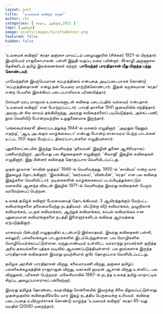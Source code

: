 ```yaml
---
layout: post
title:  "உவமைக் கவிஞர் சுரதா"
author: cts
categories: [ சுரதா, அறிஞர்,2021 ]
tags: [அறிஞர்]
image: assets/images/SurathaBanner.png
featured: false
hidden: false
---
```


‘உவமைக் கவிஞர்’ சுரதா தஞ்சை மாவட்டம் பழையனூரில் (சிக்கல்) 1921-ல் பிறந்தார். இயற்பெயர் ராஜகோபாலன். பள்ளி இறுதி வகுப்பு வரை பயின்றார். சீர்காழி அருணாசல தேசிகரிடம் தமிழ் இலக்கணங்கள் கற்றார். **பாவேந்தர் பாரதிதாசன் மீது மிகுந்த பற்று கொண்டவர்**.

பாவேந்தரின் இயற்பெயரான சுப்புரத்தினம் என்பதை அடிப்படையாகக் கொண்டு ‘சுப்புரத்தினதாசன்’ என்று தன் பெயரை மாற்றிக்கொண்டார். இதன் சுருக்கமான ‘சுரதா’ என்ற பெயரில் இலக்கியப் படைப்பாளியாக பரிணமித்தார்.

செய்யுள் மரபு மாறாமல் உவமைகளுடன் கவிதை படைப்பதில் வல்லவர் என்பதால் ‘உவமைக் கவிஞர்’ என போற்றப்பட்டார். பாரதி தாசனை 1941 ஜனவரியில் சந்தித்தார். அவருடன் சில காலம் தங்கியிருந்து, அவரது கவிதைகளைப் படியெடுத்தல், அச்சுப் பணி, நூல் வெளியீடு போன்றவற்றில் உறுதுணையாக இருந்தார்.

‘மங்கையர்க்கரசி’ திரைப்படத்துக்கு 1944-ல் வசனம் எழுதினார். ‘அமுதும் தேனும் எதற்கு’, ‘ஆடி அடங்கும் வாழ்க்கையடா’ என்பது போன்ற சாகாவரம் பெற்ற பாடல்கள் உட்பட 100-க்கும் மேற்பட்ட திரைப்பாடல்களை எழுதியுள்ளார்.

புதுக்கோட்டையில் இருந்து வெளிவந்த ‘தலைவன்’ இதழின் துணை ஆசிரியராகப் பணியாற்றினார். அப்போது பல சிறுகதைகள் எழுதினார். ‘சிவாஜி’ இதழில் கவிதைகள் எழுதினார். இது பின்னர் கவிதைத் தொகுப்பாக வெளியிடப்பட்டது.

முதல் நூலான ‘சாவின் முத்தம்’ 1946-ல் வெளிவந்தது. 1955-ல் ‘காவியம்’ என்ற வார இதழைத் தொடங்கினார். ‘இலக்கியம்’, ‘ஊர்வலம்’, ‘விண்மீன்’, ‘சுரதா’ என பல கவிதை இதழ்களை வெளியிட்டார். நடிகைகளின் வாழ்க்கையைப் படம்பிடித்துக்காட்டும் வகையில் ஆனந்த விகடன் இதழில் 1971-ல் வெளிவந்த இவரது கவிதைகள் பெரும் வரவேற்பைப் பெற்றன.

உலகத் தமிழ்க் கவிஞர் பேரவையைத் தொடங்கியவர். 3 ஆயிரத்துக்கும் மேற்பட்ட கவியரங்குகளை தலைமையேற்று நடத்தியவர். வீட்டுக்கு வீடு கவியரங்கம், முழுநிலாக் கவியரங்கம், படகுக் கவியரங்கம், ஆற்றுக் கவியரங்கம், கப்பல் கவியரங்கம் என புதுமையான கவியரங்குகளை நடத்தி இளைஞர்களிடம் கவிதை ஆர்வத்தை ஏற்படுத்தினார்.

யாரையும் பின்பற்றி எழுதுவதில் உடன்பாடு இல்லாதவர். இவரது கவிதைகள் பள்ளி, கல்லூரி, பல்கலைக்கழக பாடநூல்களில் இடம்பெற்றுள்ளன. பல மொழிகளில் மொழிபெயர்க்கப்பட்டுள்ளன. மருதுபாண்டியர் உள்ளிட்ட வரலாற்று நாயகர்கள் குறித்த அரிய தகவல்களை புத்தக வடிவில் ஆவணப்படுத்தியுள்ளார். பல நூல்களாக இருந்த பாரதிதாசன் கவிதைகள் இவரது முயற்சியால் ஒரே தொகுப்பாக வெளியிடப்பட்டது.

தமிழக அரசின் பாரதிதாசன் விருது, கலைமாமணி விருது, தஞ்சை தமிழ்ப் பல்கலைக்கழகத்தின் ராஜராஜன் விருது, மகாகவி குமரன் ஆசான் விருது உள்ளிட்ட பல விருதுகள், பரிசுகள் பெற்றவர். மலேசியாவில் 1987-ல் நடந்த உலகத் தமிழ் மாநாட்டில் சிறப்பு அழைப்பாளராகப் பங்கேற்றார்.

இவரது தமிழ்த் தொண்டை கவுரவித்து சென்னையில் இவருக்கு சிலை நிறுவப்பட்டுள்ளது. முதன்முதலில் கவிதையிலேயே வார இதழ் நடத்திய பெருமைக்கு உரியவர். கவிதை படைப்பதை உயிர்மூச்சாகக் கொண்டு வாழ்ந்த ‘உவமைக் கவிஞர்’ சுரதா 85-வது வயதில் (2006) மறைந்தார்.

